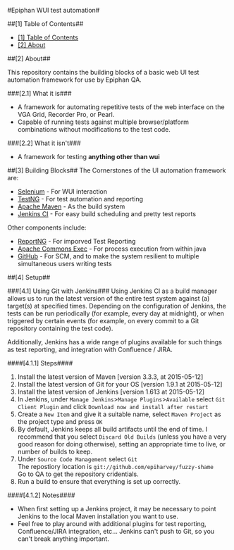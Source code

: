#Epiphan WUI test automation#

##<a name="1_table_of_contents"></a>[1] Table of Contents##
* [[1] Table of Contents](#1_table_of_contents)
* [[2] About](#2_about)


##<a name="2_about"></a>[2] About##

This repository contains the building blocks of
a basic web UI test automation framework for use by Epiphan QA.

###<a name="21_what_it_is"></a>[2.1] What it is###
* A framework for automating repetitive tests of the web interface on
  the VGA Grid, Recorder Pro, or Pearl.
* Capable of running tests against multiple browser/platform combinations
  without modifications to the test code.

###<a name="22_what_it_isnt"></a>[2.2] What it isn't###
* A framework for testing **anything other than wui**

##<a name="3_building_blocks"></a>[3] Building Blocks##
The Cornerstones of the UI automation framework are:
* [Selenium](http://seleniumhq.org) - For WUI interaction
* [TestNG](http://testng.org) - For test automation and reporting
* [Apache Maven](http://maven.apache.org) - As the build system
* [Jenkins CI](http://jenkins-ci.org) - For easy build scheduling and pretty
  test reports

Other components include:
* [ReportNG](http://reportng.uncommons.org) - For imporved Test Reporting
* [Apache Commons Exec](http://commons.apache.org/exec/) - For process
  execution from within java
* [GitHub](http://github.org) - For SCM, and to make the system resilient to
  multiple simultaneous users writing tests

##<a name="4_setup"></a>[4] Setup##

###<a name="41_using_git_with_jenkins"></a>[4.1] Using Git with Jenkins###
Using Jenkins CI as a build manager allows us to run the latest version of the
entire test system against (a) target(s) at specified times.
Depending on the configuration of Jenkins, the tests can be run periodically
(for example, every day at midnight), or when triggered by certain events
(for example, on every commit to a Git repository containing the test code).

Additionally, Jenkins has a wide range of plugins available for such things as
test reporting, and integration with Confluence / JIRA.

####<a name="411_steps"></a>[4.1.1] Steps####
1.  Install the latest version of Maven [version 3.3.3, at 2015-05-12]
2.  Install the latest version of Git for your OS [version 1.9.1 at 2015-05-12]
3.  Install the latest version of Jenkins [version 1.613 at 2015-05-12]
4.  In Jenkins, under `Manage Jenkins`>`Manage Plugins`>`Available`
    select `Git Client Plugin` and click
    `Download now and install after restart`
5.  Create a `New Item` and give it a suitable name, select `Maven Project` as
    the project type and press `OK`
6.  By default, Jenkins keeps all build artifacts until the end of time.
    I recommend that you select `Discard Old Builds` (unless you have a very
    good reason for doing otherwise), setting an appropriate time to live, or
    number of builds to keep.
7.  Under `Source Code Management` select `Git`  
    The repostiory location is `git://github.com/epiharvey/fuzzy-shame`  
    Go to QA to get the repository cridentials.
8.  Run a build to ensure that everything is set up correctly.

####<a name="412_notes"></a>[4.1.2] Notes####
* When first setting up a Jenkins project, it may be necessary to point Jenkins
  to the local Maven installation you want to use.
* Feel free to play around with additional plugins for test reporting,
  Confluence/JIRA integration, etc... Jenkins can't push to Git, so you can't
  break anything important.
